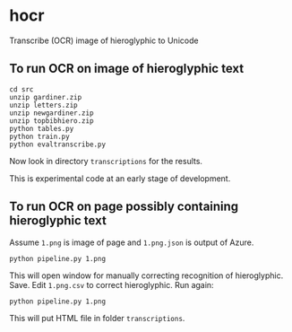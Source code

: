 # hocr

Transcribe (OCR) image of hieroglyphic to Unicode

## To run OCR on image of hieroglyphic text

```
cd src
unzip gardiner.zip
unzip letters.zip
unzip newgardiner.zip
unzip topbibhiero.zip
python tables.py
python train.py
python evaltranscribe.py
```
Now look in directory `transcriptions` for the results.

This is experimental code at an early stage of development.

## To run OCR on page possibly containing hieroglyphic text

Assume `1.png` is image of page and `1.png.json` is output of Azure.

```
python pipeline.py 1.png
```

This will open window for manually correcting recognition of hieroglyphic. 
Save. Edit `1.png.csv` to correct hieroglyphic. Run again:
```
python pipeline.py 1.png
```

This will put HTML file in folder `transcriptions`.
